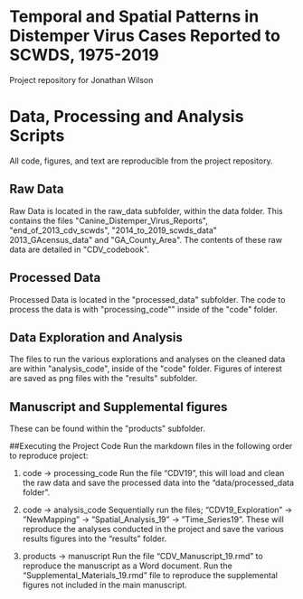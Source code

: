 # Temporal and Spatial Patterns in Distemper Virus Cases Reported to SCWDS, 1975-2019
Project repository for Jonathan Wilson


# Data, Processing and Analysis Scripts
All code, figures, and text are reproducible from the project repository.

## Raw Data
Raw Data is located in the raw_data subfolder, within the data folder. This contains the files "Canine_Distemper_Virus_Reports", "end_of_2013_cdv_scwds", "2014_to_2019_scwds_data" 2013_GAcensus_data" and "GA_County_Area". The contents of these raw data are detailed in "CDV_codebook".

## Processed Data
Processed Data is located in the "processed_data" subfolder. The code to process the data is with "processing_code"" inside of the "code" folder.

## Data Exploration and Analysis
The files to run the various explorations and analyses on the cleaned data are within "analysis_code", inside of the "code" folder. Figures of interest are saved as png files with the "results" subfolder.

## Manuscript and Supplemental figures
These can be found within the "products" subfolder.

##Executing the Project Code
Run the markdown files in the following order to reproduce project:

1.	code -> processing_code 
Run the file “CDV19”, this will load and clean the raw data and save the processed data into the “data/processed_data folder”.

2.	code -> analysis_code
Sequentially run the files; “CDV19_Exploration” -> ”NewMapping” -> ”Spatial_Analysis_19” -> ”Time_Series19”. These will reproduce the analyses conducted in the project and save the various results figures into the “results” folder.

3.	products -> manuscript
Run the file “CDV_Manuscript_19.rmd” to reproduce the manuscript as a Word document. Run the “Supplemental_Materials_19.rmd” file to reproduce the supplemental figures not included in the main manuscript.

